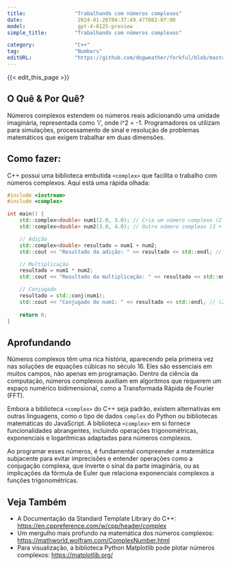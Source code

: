 ```yaml
---
title:                "Trabalhando com números complexos"
date:                  2024-01-26T04:37:49.477082-07:00
model:                 gpt-4-0125-preview
simple_title:         "Trabalhando com números complexos"

category:             "C++"
tag:                  "Numbers"
editURL:              "https://github.com/dogweather/forkful/blob/master/content/pt/cpp/working-with-complex-numbers.md"
---
```


{{< edit_this_page >}}

## O Quê & Por Quê?
Números complexos estendem os números reais adicionando uma unidade imaginária, representada como 'i', onde i^2 = -1. Programadores os utilizam para simulações, processamento de sinal e resolução de problemas matemáticos que exigem trabalhar em duas dimensões.

## Como fazer:
C++ possui uma biblioteca embutida `<complex>` que facilita o trabalho com números complexos. Aqui está uma rápida olhada:

```cpp
#include <iostream>
#include <complex>

int main() {
    std::complex<double> num1(2.0, 3.0); // Cria um número complexo (2 + 3i)
    std::complex<double> num2(3.0, 4.0); // Outro número complexo (3 + 4i)

    // Adição
    std::complex<double> resultado = num1 + num2;
    std::cout << "Resultado da adição: " << resultado << std::endl; // (5 + 7i)

    // Multiplicação
    resultado = num1 * num2;
    std::cout << "Resultado da multiplicação: " << resultado << std::endl; // (-6 + 17i)

    // Conjugado
    resultado = std::conj(num1);
    std::cout << "Conjugado do num1: " << resultado << std::endl; // (2 - 3i)
    
    return 0;
}
```

## Aprofundando
Números complexos têm uma rica história, aparecendo pela primeira vez nas soluções de equações cúbicas no século 16. Eles são essenciais em muitos campos, não apenas em programação. Dentro da ciência da computação, números complexos auxiliam em algoritmos que requerem um espaço numérico bidimensional, como a Transformada Rápida de Fourier (FFT).

Embora a biblioteca `<complex>` do C++ seja padrão, existem alternativas em outras linguagens, como o tipo de dados `complex` do Python ou bibliotecas matemáticas do JavaScript. A biblioteca `<complex>` em si fornece funcionalidades abrangentes, incluindo operações trigonométricas, exponenciais e logarítmicas adaptadas para números complexos.

Ao programar esses números, é fundamental compreender a matemática subjacente para evitar imprecisões e entender operações como a conjugação complexa, que inverte o sinal da parte imaginária, ou as implicações da fórmula de Euler que relaciona exponenciais complexos a funções trigonométricas.

## Veja Também
- A Documentação da Standard Template Library do C++: https://en.cppreference.com/w/cpp/header/complex
- Um mergulho mais profundo na matemática dos números complexos: https://mathworld.wolfram.com/ComplexNumber.html
- Para visualização, a biblioteca Python Matplotlib pode plotar números complexos: https://matplotlib.org/
